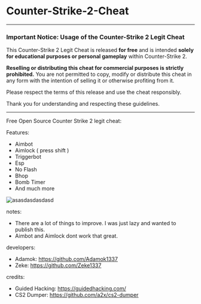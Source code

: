 # Counter-Strike-2-Cheat

---

### Important Notice: Usage of the Counter-Strike 2 Legit Cheat

This Counter-Strike 2 Legit Cheat is released **for free** and is intended **solely for educational purposes or personal gameplay** within Counter-Strike 2. 

**Reselling or distributing this cheat for commercial purposes is strictly prohibited.** You are not permitted to copy, modify or distribute this cheat in any form with the intention of selling it or otherwise profiting from it.

Please respect the terms of this release and use the cheat responsibly.

Thank you for understanding and respecting these guidelines.

--- 

Free Open Source Counter Strike 2 legit cheat:

Features:
- Aimbot
- Aimlock ( press shift )
- Triggerbot
- Esp
- No Flash
- Bhop
- Bomb Timer
- And much more

![asasdasdasdasd](https://github.com/user-attachments/assets/141442b9-3f4a-4b32-87ec-09a8a3209fa7)


notes:

- There are a lot of things to improve. I was just lazy and wanted to publish this.
- Aimbot and Aimlock dont work that great.

developers:

- Adamok: https://github.com/Adamok1337
- Zeke: https://github.com/Zeke1337

credits:

- Guided Hacking: https://guidedhacking.com/
- CS2 Dumper: https://github.com/a2x/cs2-dumper



